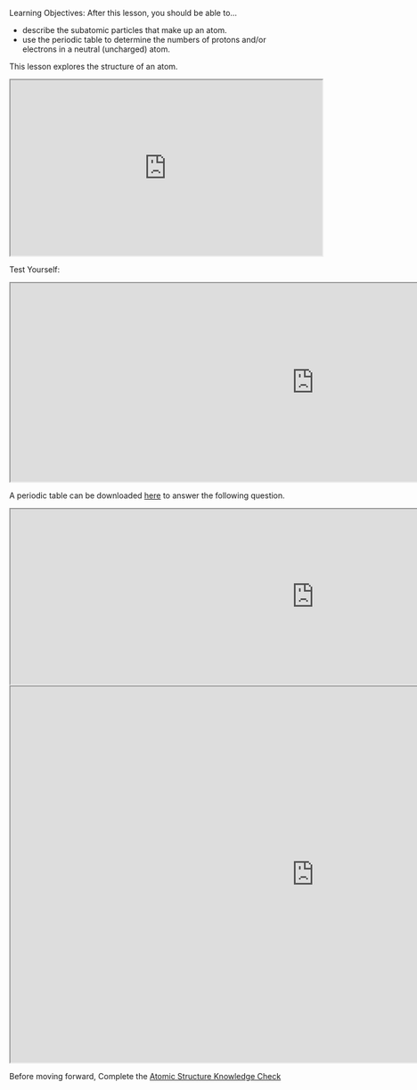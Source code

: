 Learning Objectives: After this lesson, you should be able to…

*   describe the subatomic particles that make up an atom.
*   use the periodic table to determine the numbers of protons and/or electrons in a neutral (uncharged) atom.

This lesson explores the structure of an atom.

<iframe src="https://www.youtube.com/embed/M3c4EBj8FvI" width="560" height="315" allowfullscreen="allowfullscreen"></iframe>

Test Yourself:

<iframe src="https://h5p.org/h5p/embed/63823" width="1090" height="356" allowfullscreen="allowfullscreen"></iframe>

A periodic table can be downloaded [here](https://psu.instructure.com/courses/1832130/files/82243064/download?wrap=1 "PeriodicTableOfTheElementsBW.pdf") to answer the following question.

<iframe src="https://h5p.org/h5p/embed/63822" width="1090" height="314" allowfullscreen="allowfullscreen"></iframe>

<iframe src="https://h5p.org/h5p/embed/73252" width="1090" height="674" allowfullscreen="allowfullscreen"></iframe>

Before moving forward, Complete the [Atomic Structure Knowledge Check](https://psu.instructure.com/courses/1832130/quizzes/3204764 "Microteach quiz")